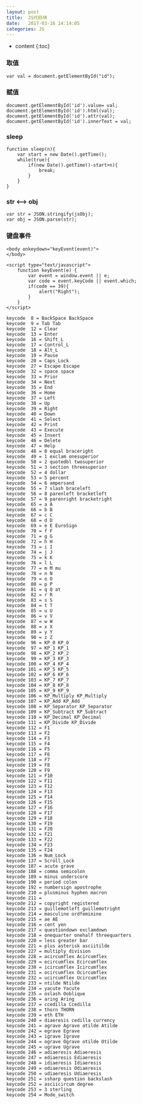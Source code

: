```yaml
---
layout: post
title:  JS代码块
date:   2017-03-16 14:14:05
categories: JS
---
```


* content
{:toc}

### 取值

	var val = document.getElementById("id");
	
### 赋值

	document.getElementById('id').value= val;
	document.getElementById('id').html(val);
	document.getElementById('id').attr(val);
	document.getElementById('id').innerText = val;

### sleep

	function sleep(n){
	    var start = new Date().getTime();
	    while(true){
	        if(new Date().getTime()-start>n){
	            break;
	        }
	    }
	}

### str <--> obj

	var str = JSON.stringify(jsObj);
	var obj = JSON.parse(str);
	
### 键盘事件

	<body onkeydown="keyEvent(event)">
	</body>

	<script type="text/javascript">
	    function keyEvent(e) {
	        var event = window.event || e;
	        var code = event.keyCode || event.which;
	        if(code == 39){
	            alert("Right");
	        }
	    }
	</script>

	keycode  8 = BackSpace BackSpace
	keycode  9 = Tab Tab 
	keycode  12 = Clear 
	keycode  13 = Enter 
	keycode  16 = Shift_L 
	keycode  17 = Control_L 
	keycode  18 = Alt_L 
	keycode  19 = Pause 
	keycode  20 = Caps_Lock 
	keycode  27 = Escape Escape 
	keycode  32 = space space 
	keycode  33 = Prior 
	keycode  34 = Next 
	keycode  35 = End 
	keycode  36 = Home 
	keycode  37 = Left 
	keycode  38 = Up 
	keycode  39 = Right 
	keycode  40 = Down 
	keycode  41 = Select 
	keycode  42 = Print 
	keycode  43 = Execute 
	keycode  45 = Insert 
	keycode  46 = Delete 
	keycode  47 = Help 
	keycode  48 = 0 equal braceright 
	keycode  49 = 1 exclam onesuperior 
	keycode  50 = 2 quotedbl twosuperior 
	keycode  51 = 3 section threesuperior 
	keycode  52 = 4 dollar 
	keycode  53 = 5 percent 
	keycode  54 = 6 ampersand 
	keycode  55 = 7 slash braceleft 
	keycode  56 = 8 parenleft bracketleft 
	keycode  57 = 9 parenright bracketright 
	keycode  65 = a A 
	keycode  66 = b B 
	keycode  67 = c C 
	keycode  68 = d D 
	keycode  69 = e E EuroSign 
	keycode  70 = f F 
	keycode  71 = g G 
	keycode  72 = h H 
	keycode  73 = i I 
	keycode  74 = j J 
	keycode  75 = k K 
	keycode  76 = l L 
	keycode  77 = m M mu 
	keycode  78 = n N 
	keycode  79 = o O 
	keycode  80 = p P 
	keycode  81 = q Q at 
	keycode  82 = r R 
	keycode  83 = s S 
	keycode  84 = t T 
	keycode  85 = u U 
	keycode  86 = v V 
	keycode  87 = w W 
	keycode  88 = x X 
	keycode  89 = y Y 
	keycode  90 = z Z 
	keycode  96 = KP_0 KP_0 
	keycode  97 = KP_1 KP_1 
	keycode  98 = KP_2 KP_2 
	keycode  99 = KP_3 KP_3 
	keycode 100 = KP_4 KP_4 
	keycode 101 = KP_5 KP_5 
	keycode 102 = KP_6 KP_6 
	keycode 103 = KP_7 KP_7 
	keycode 104 = KP_8 KP_8 
	keycode 105 = KP_9 KP_9 
	keycode 106 = KP_Multiply KP_Multiply 
	keycode 107 = KP_Add KP_Add 
	keycode 108 = KP_Separator KP_Separator 
	keycode 109 = KP_Subtract KP_Subtract 
	keycode 110 = KP_Decimal KP_Decimal 
	keycode 111 = KP_Divide KP_Divide 
	keycode 112 = F1 
	keycode 113 = F2 
	keycode 114 = F3 
	keycode 115 = F4 
	keycode 116 = F5 
	keycode 117 = F6 
	keycode 118 = F7 
	keycode 119 = F8 
	keycode 120 = F9 
	keycode 121 = F10 
	keycode 122 = F11 
	keycode 123 = F12 
	keycode 124 = F13 
	keycode 125 = F14 
	keycode 126 = F15 
	keycode 127 = F16 
	keycode 128 = F17 
	keycode 129 = F18 
	keycode 130 = F19 
	keycode 131 = F20 
	keycode 132 = F21 
	keycode 133 = F22 
	keycode 134 = F23 
	keycode 135 = F24 
	keycode 136 = Num_Lock 
	keycode 137 = Scroll_Lock 
	keycode 187 = acute grave 
	keycode 188 = comma semicolon 
	keycode 189 = minus underscore 
	keycode 190 = period colon 
	keycode 192 = numbersign apostrophe 
	keycode 210 = plusminus hyphen macron 
	keycode 211 = 
	keycode 212 = copyright registered 
	keycode 213 = guillemotleft guillemotright 
	keycode 214 = masculine ordfeminine 
	keycode 215 = ae AE 
	keycode 216 = cent yen 
	keycode 217 = questiondown exclamdown 
	keycode 218 = onequarter onehalf threequarters 
	keycode 220 = less greater bar 
	keycode 221 = plus asterisk asciitilde 
	keycode 227 = multiply division 
	keycode 228 = acircumflex Acircumflex 
	keycode 229 = ecircumflex Ecircumflex 
	keycode 230 = icircumflex Icircumflex 
	keycode 231 = ocircumflex Ocircumflex 
	keycode 232 = ucircumflex Ucircumflex 
	keycode 233 = ntilde Ntilde 
	keycode 234 = yacute Yacute 
	keycode 235 = oslash Ooblique 
	keycode 236 = aring Aring 
	keycode 237 = ccedilla Ccedilla 
	keycode 238 = thorn THORN 
	keycode 239 = eth ETH 
	keycode 240 = diaeresis cedilla currency 
	keycode 241 = agrave Agrave atilde Atilde 
	keycode 242 = egrave Egrave 
	keycode 243 = igrave Igrave 
	keycode 244 = ograve Ograve otilde Otilde 
	keycode 245 = ugrave Ugrave 
	keycode 246 = adiaeresis Adiaeresis 
	keycode 247 = ediaeresis Ediaeresis 
	keycode 248 = idiaeresis Idiaeresis 
	keycode 249 = odiaeresis Odiaeresis 
	keycode 250 = udiaeresis Udiaeresis 
	keycode 251 = ssharp question backslash 
	keycode 252 = asciicircum degree 
	keycode 253 = 3 sterling 
	keycode 254 = Mode_switch
